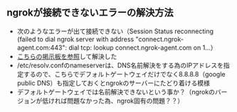 ## ngrokが接続できないエラーの解決方法
- 次のようなエラーが出て接続できない（Session Status  reconnecting (failed to dial ngrok server with address "connect.ngrok-agent.com:443": dial tcp: lookup connect.ngrok-agent.com on 1...）
- [こちらの掲示板を参照](https://github.com/inconshreveable/ngrok/issues/611#issuecomment-1182939695)して解決した
- /etc/resolv.confのnameserverは、DNS名前解決をする為のIPアドレスを指定するので、こちらでデフォルトゲートウェイだけでなく8.8.8.8（google public DNS）も指定しておくとngrokのサーバーにたどり着ける模様
- デフォルトゲートウェイでは名前解決できないという事か？（ngrokのバージョンが低ければ問題なかった為、ngrok固有の問題？？）

